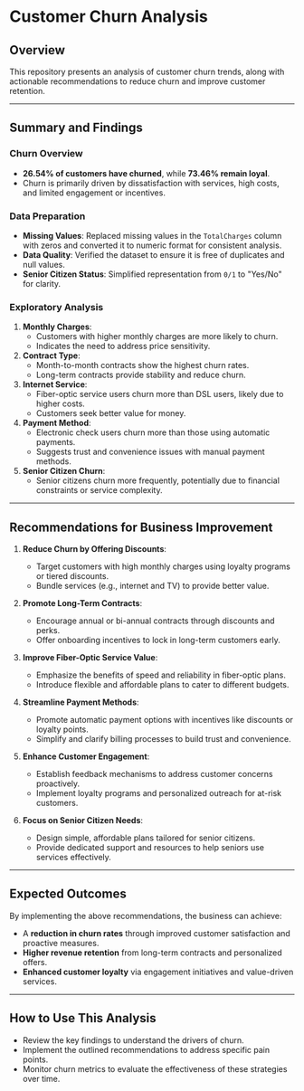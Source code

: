 # Customer Churn Analysis

## Overview
This repository presents an analysis of customer churn trends, along with actionable recommendations to reduce churn and improve customer retention.

---

## Summary and Findings

### Churn Overview
- **26.54% of customers have churned**, while **73.46% remain loyal**.
- Churn is primarily driven by dissatisfaction with services, high costs, and limited engagement or incentives.

### Data Preparation
- **Missing Values**: Replaced missing values in the `TotalCharges` column with zeros and converted it to numeric format for consistent analysis.
- **Data Quality**: Verified the dataset to ensure it is free of duplicates and null values.
- **Senior Citizen Status**: Simplified representation from `0/1` to "Yes/No" for clarity.

### Exploratory Analysis
1. **Monthly Charges**:
   - Customers with higher monthly charges are more likely to churn.
   - Indicates the need to address price sensitivity.
2. **Contract Type**:
   - Month-to-month contracts show the highest churn rates.
   - Long-term contracts provide stability and reduce churn.
3. **Internet Service**:
   - Fiber-optic service users churn more than DSL users, likely due to higher costs.
   - Customers seek better value for money.
4. **Payment Method**:
   - Electronic check users churn more than those using automatic payments.
   - Suggests trust and convenience issues with manual payment methods.
5. **Senior Citizen Churn**:
   - Senior citizens churn more frequently, potentially due to financial constraints or service complexity.

---

## Recommendations for Business Improvement

1. **Reduce Churn by Offering Discounts**:
   - Target customers with high monthly charges using loyalty programs or tiered discounts.
   - Bundle services (e.g., internet and TV) to provide better value.
   
2. **Promote Long-Term Contracts**:
   - Encourage annual or bi-annual contracts through discounts and perks.
   - Offer onboarding incentives to lock in long-term customers early.

3. **Improve Fiber-Optic Service Value**:
   - Emphasize the benefits of speed and reliability in fiber-optic plans.
   - Introduce flexible and affordable plans to cater to different budgets.

4. **Streamline Payment Methods**:
   - Promote automatic payment options with incentives like discounts or loyalty points.
   - Simplify and clarify billing processes to build trust and convenience.

5. **Enhance Customer Engagement**:
   - Establish feedback mechanisms to address customer concerns proactively.
   - Implement loyalty programs and personalized outreach for at-risk customers.

6. **Focus on Senior Citizen Needs**:
   - Design simple, affordable plans tailored for senior citizens.
   - Provide dedicated support and resources to help seniors use services effectively.

---

## Expected Outcomes
By implementing the above recommendations, the business can achieve:
- A **reduction in churn rates** through improved customer satisfaction and proactive measures.
- **Higher revenue retention** from long-term contracts and personalized offers.
- **Enhanced customer loyalty** via engagement initiatives and value-driven services.

---

## How to Use This Analysis
- Review the key findings to understand the drivers of churn.
- Implement the outlined recommendations to address specific pain points.
- Monitor churn metrics to evaluate the effectiveness of these strategies over time.
